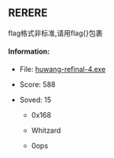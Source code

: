 ## RERERE  

flag格式非标准,请用flag{}包裹  
#### Information:  

* File: [huwang-refinal-4.exe](files/huwang-refinal-4.exe)  

* Score: 588  

* Soved: 15  

  * 0x168  

  * Whitzard  

  * 0ops  

